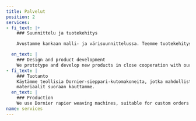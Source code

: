 ```yaml
---
title: Palvelut
position: 2
services:
- fi_text: |+
    ### Suunnittelu ja tuotekehitys

    Avustamme kankaan malli- ja värisuunnittelussa. Teemme tuotekehitystä yhteistyössä tekstiilialan toimijoiden kanssa. Suunnittelemme kankaan tuotannon ja selvitämme kustannusrakenteen.

  en_text: |
    ### Design and product development
    We prototype and develop new products in close cooperation with our clients. We can plan the production of the fabric and estimate the costs.
- fi_text: |
    ### Tuotanto
    Käytämme teollisia Dornier-sieppari-kutomakoneita, jotka mahdollistavat yksilölliset tilaustyöt ja monipuoliset materiaalit. Saat
    materiaalit suoraan kauttamme.
  en_text: |
    ### Production
    We use Dornier rapier weaving machines, suitable for custom orders using various fibres and yarns. We also supply the materials.
name: services
---
```


